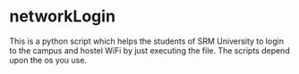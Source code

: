 # networkLogin
This is a python script which helps the students of SRM University to login to the campus and hostel WiFi by just executing the file.
The scripts depend upon the os you use.

